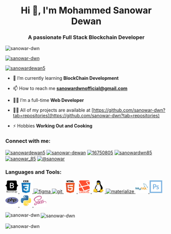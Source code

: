 <h1 align="center">Hi 👋, I'm Mohammed Sanowar Dewan</h1>
<h3 align="center">A passionate Full Stack Blockchain Developer</h3>

<p align="left"> <img src="https://komarev.com/ghpvc/?username=sanowar-dwn&label=Profile%20views&color=0e75b6&style=flat" alt="sanowar-dwn" /> </p>

<p align="left"> <a href="https://github.com/ryo-ma/github-profile-trophy"><img src="https://github-profile-trophy.vercel.app/?username=sanowar-dwn" alt="sanowar-dwn" /></a> </p>

<p align="left"> <a href="https://twitter.com/sanowardewan5" target="blank"><img src="https://img.shields.io/twitter/follow/sanowardewan5?logo=twitter&style=for-the-badge" alt="sanowardewan5" /></a> </p>

- 🔭 I’m currently learning **BlockChain Development**

- 📫 How to reach me **sanowardwnofficial@gmail.com**

- 👨‍⚕️ I’m a full-time **Web Developer**

- 👨‍💻 All of my projects are available at [https://github.com/sanowar-dwn?tab=repositories](https://github.com/sanowar-dwn?tab=repositories)

- ⚡ Hobbies **Working Out and Cooking**

<h3 align="left">Connect with me:</h3>
<p align="left">
<a href="https://twitter.com/sanowardewan5" target="blank"><img align="center" src="https://raw.githubusercontent.com/rahuldkjain/github-profile-readme-generator/master/src/images/icons/Social/twitter.svg" alt="sanowardewan5" height="30" width="40" /></a>
<a href="https://linkedin.com/in/sanowar-dewan" target="blank"><img align="center" src="https://raw.githubusercontent.com/rahuldkjain/github-profile-readme-generator/master/src/images/icons/Social/linked-in-alt.svg" alt="sanowar-dewan" height="30" width="40" /></a>
<a href="https://stackoverflow.com/users/16750805" target="blank"><img align="center" src="https://raw.githubusercontent.com/rahuldkjain/github-profile-readme-generator/master/src/images/icons/Social/stack-overflow.svg" alt="16750805" height="30" width="40" /></a>
<a href="https://fb.com/sanowardwn85" target="blank"><img align="center" src="https://raw.githubusercontent.com/rahuldkjain/github-profile-readme-generator/master/src/images/icons/Social/facebook.svg" alt="sanowardwn85" height="30" width="40" /></a>
<a href="https://instagram.com/sanowar_85" target="blank"><img align="center" src="https://raw.githubusercontent.com/rahuldkjain/github-profile-readme-generator/master/src/images/icons/Social/instagram.svg" alt="sanowar_85" height="30" width="40" /></a>
<a href="https://hashnode.com/@sanowar" target="blank"><img align="center" src="https://raw.githubusercontent.com/rahuldkjain/github-profile-readme-generator/master/src/images/icons/Social/hashnode.svg" alt="@sanowar" height="30" width="40" /></a>
</p>

<h3 align="left">Languages and Tools:</h3>
<p align="left"> <a href="https://getbootstrap.com" target="_blank" rel="noreferrer"> <img src="https://raw.githubusercontent.com/devicons/devicon/master/icons/bootstrap/bootstrap-plain-wordmark.svg" alt="bootstrap" width="40" height="40"/> </a> <a href="https://www.w3schools.com/css/" target="_blank" rel="noreferrer"> <img src="https://raw.githubusercontent.com/devicons/devicon/master/icons/css3/css3-original-wordmark.svg" alt="css3" width="40" height="40"/> </a> <a href="https://www.figma.com/" target="_blank" rel="noreferrer"> <img src="https://www.vectorlogo.zone/logos/figma/figma-icon.svg" alt="figma" width="40" height="40"/> </a> <a href="https://git-scm.com/" target="_blank" rel="noreferrer"> <img src="https://www.vectorlogo.zone/logos/git-scm/git-scm-icon.svg" alt="git" width="40" height="40"/> </a> <a href="https://www.w3.org/html/" target="_blank" rel="noreferrer"> <img src="https://raw.githubusercontent.com/devicons/devicon/master/icons/html5/html5-original-wordmark.svg" alt="html5" width="40" height="40"/> </a> <a href="https://laravel.com/" target="_blank" rel="noreferrer"> <img src="https://raw.githubusercontent.com/devicons/devicon/master/icons/laravel/laravel-plain-wordmark.svg" alt="laravel" width="40" height="40"/> </a> <a href="https://www.linux.org/" target="_blank" rel="noreferrer"> <img src="https://raw.githubusercontent.com/devicons/devicon/master/icons/linux/linux-original.svg" alt="linux" width="40" height="40"/> </a> <a href="https://materializecss.com/" target="_blank" rel="noreferrer"> <img src="https://raw.githubusercontent.com/prplx/svg-logos/5585531d45d294869c4eaab4d7cf2e9c167710a9/svg/materialize.svg" alt="materialize" width="40" height="40"/> </a> <a href="https://www.mysql.com/" target="_blank" rel="noreferrer"> <img src="https://raw.githubusercontent.com/devicons/devicon/master/icons/mysql/mysql-original-wordmark.svg" alt="mysql" width="40" height="40"/> </a> <a href="https://www.photoshop.com/en" target="_blank" rel="noreferrer"> <img src="https://raw.githubusercontent.com/devicons/devicon/master/icons/photoshop/photoshop-line.svg" alt="photoshop" width="40" height="40"/> </a> <a href="https://www.php.net" target="_blank" rel="noreferrer"> <img src="https://raw.githubusercontent.com/devicons/devicon/master/icons/php/php-original.svg" alt="php" width="40" height="40"/> </a> <a href="https://www.python.org" target="_blank" rel="noreferrer"> <img src="https://raw.githubusercontent.com/devicons/devicon/master/icons/python/python-original.svg" alt="python" width="40" height="40"/> </a> <a href="https://sass-lang.com" target="_blank" rel="noreferrer"> <img src="https://raw.githubusercontent.com/devicons/devicon/master/icons/sass/sass-original.svg" alt="sass" width="40" height="40"/> </a> </p>

<p><img align="left" src="https://github-readme-stats.vercel.app/api/top-langs?username=sanowar-dwn&show_icons=true&locale=en&layout=compact" alt="sanowar-dwn" /></p>

<p>&nbsp;<img align="center" src="https://github-readme-stats.vercel.app/api?username=sanowar-dwn&show_icons=true&locale=en" alt="sanowar-dwn" /></p>

<p><img align="center" src="https://github-readme-streak-stats.herokuapp.com/?user=sanowar-dwn&" alt="sanowar-dwn" /></p>
